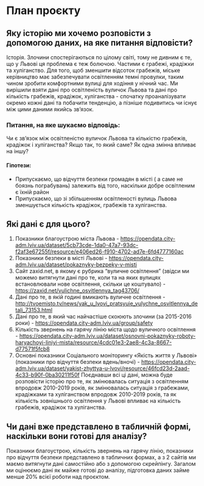 # План проєкту

## Яку історію ми хочемо розповісти з допомогою даних, на яке питання відповісти?
Історія. Злочини спостерігаються по цілому світі, тому не дивним є те, що у Львові ця проблема є теж болючою. Частими є грабежі, крадіжки та хуліганство. Для того, щоб зменшити відсоток грабежів, міське керівництво має забезпечувати освітленням темні провулки, таким чином зробити комфортними вулиці для ходіння у нічний час. Ми вирішили взяти дані про освітленість вуличок Львова та дані про кількість грабежів, крадіжок, хуліганства - спочатку проаналізувати окремо кожні дані та побачити тенденцію, а пізніше подивитись чи існує між цими даними якийсь зв’язок. 
### Питання, на яке шукаємо відповідь: 
Чи є зв’язок між освітленістю вуличок Львова та кількістю грабежів, крадіжок і хуліганства? Якщо так, то який саме? Як одна змінна впливає на іншу?
#### Гіпотези:
- Припускаємо, що відчуття безпеки громадян в місті ( а саме не боязнь пограбувань) залежить від того, наскільки добре освітленим є їхній район
- Припускаємо, що зі збільшенням освітленості вулиць Львова зменшується кількість крадіжок, грабежів та хуліганства.

## Які дані є для цього?
1) Показники благоустрою міста Львова - https://opendata.city-adm.lviv.ua/dataset/5cb73cde-1da0-47a7-93dc-f2af3e67255f/resource/e406ed26-f910-4702-ad7e-6fd4777160ac
2) Показники безпеки в місті Львові - https://opendata.city-adm.lviv.ua/dataset/pokaznyky-bezpeky-v-misti
3) Сайт zaxid.net, в якому є рубрика “вуличне освітлення” (звідси ми можемо витягнути дані про те, коли та на яких вулицях встановлювали нове освітлення, скільки це коштувало) - https://zaxid.net/vulichne_osvitlennya_tag43706/
4) Дані про те, в якій годині вмикають вуличне освітлення - http://tvoemisto.tv/news/yak_u_lvovi_pratsyuie_vulychne_osvitlennya_detali_73153.html
5) Дані про те, в який час найчастіше скоюють злочини (за 2015-2016 роки) - https://opendata.city-adm.lviv.ua/group/safety
6) Кількість звернень на гарячу лінію міста щодо вуличного освітлення - https://opendata.city-adm.lviv.ua/dataset/osnovni-pokaznyky-roboty-haryachoyi-liniyi-mista/resource/4cdc01e3-2ae8-4c3a-8667-d77571f5fcb8
7) Основні показники Соціального моніторингу «Якість життя у Львові» (показники про відчуття безпеки вдень/вночі) - https://opendata.city-adm.lviv.ua/dataset/yakist-zhyttya-u-lvovi/resource/46fcd23d-2aad-4c33-b90f-0ba30211f50f
Поєднавши всі ці дані, можна буде розповісти історію про те, як змінювалась ситуація з освітленням впродовж 2010-2019 років, як змінювалась ситуація з грабежами, крадіжками та хуліганством впродовж 2010-2019 років, та як кількість зовнішнього освітлення у Львові впливає на кількість грабежів, крадіжок та хуліганства.

## Чи дані вже представлено в табличній формі, наскільки вони готові для аналізу?
Показники благоустрою, кількість звернень на гарячу лінію, показники про відчуття безпеки представлено в табличних формах, а з 2 сайтів ми маємо витягнути дані самостійно або з допомогою скрейпінгу. Загалом ми оцінюємо дані як майже готові до аналізу, підготовка даних займе менше 20% всієї роботи над проєктом.
